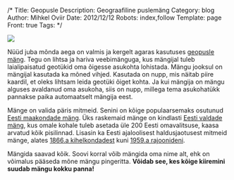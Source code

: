 /*
Title: Geopusle
Description: Geograafiline puslemäng
Category: blog
Author: Mihkel Oviir
Date: 2012/12/12
Robots: index,follow
Template: page
Front: true
Tags: 
*/

![](http://sookoll.ee/geopusle/templates/default/images/puzzle-piece-smiling.png)

Nüüd juba mõnda aega on valmis ja kergelt agaras kasutuses [geopusle mäng](http://sookoll.ee/geopusle).
Tegu on lihtsa ja hariva veebimänguga, kus mängijal tuleb laialipaisatud geotükid oma õigesse asukohta lohistada.
Mängu jooksul on mängijal kasutada ka mõned vihjed.
Kasutada on nupp, mis näitab piire kaardil, et oleks lihtsam leida geotüki õiget kohta.
Ja kui mängija on mängu alguses avaldanud oma asukoha, siis on nupp, millega tema asukohatükk pannakse paika automaatselt mängija eest.

Mänge on valida päris mitmeid. Senini on kõige populaarsemaks osutunud [Eesti maakondade mäng](http://sookoll.ee/geopusle/ee/eestimk/).
Üks raskemaid mänge on kindlasti [Eesti valdade mäng](http://sookoll.ee/geopusle/ee/eestiov/),
kus omale kohale tuleb asetada üle 200 Eesti omavalitsuse, kaasa arvatud kõik pisilinnad.
Lisasin ka Eesti ajaloolisest haldusjaotusest mitmeid mänge, alates [1866.a kihelkondadest](http://sookoll.ee/geopusle/ee/kih1866/)
kuni [1959.a rajoonideni](http://sookoll.ee/geopusle/ee/rj1959/).

Mängida saavad kõik. Soovi korral võib mängida oma nime alt, ehk on võimalus pääseda mõne mängu pingeritta.
**Võidab see, kes kõige kiiremini suudab mängu kokku panna!**
